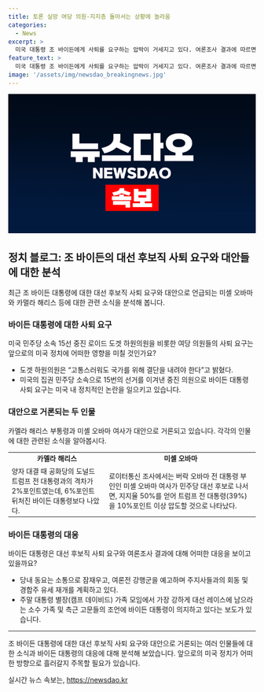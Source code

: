 ```yaml
---
title: 토론 실망 여당 의원·지지층 돌아서는 상황에 놀라움
categories:
  - News
excerpt: >
  미국 대통령 조 바이든에게 사퇴를 요구하는 압박이 거세지고 있다. 여론조사 결과에 따르면 대선 후보로 다른 인물이 나와야 한다는 의견이 지지를 받고 있으며, 당내 후보 교체론도 잠복한 상태에서 당 지도부의 단속을 받고 있다. 바이든 대통령은 토론 참패를 변명하며 더욱 부정적인 여론에 직면하고 있으며, 대안으로 미셸 오바마 출마 시 트럼프를 압도할 것으로 기대되는 상황이다. 그러나 바이든 대통령은 완주 의지를 고수하고 있다는 주장도 있다. 당내 논란이 고조되는 가운데, 바이든 대통령은 여론전 강행군을 예고하며 압박에도 불구하고 완주를 결의하고 있다는 것이 중론이다.
feature_text: >
  미국 대통령 조 바이든에게 사퇴를 요구하는 압박이 거세지고 있다. 여론조사 결과에 따르면 대선 후보로 다른 인물이 나와야 한다는 의견이 지지를 받고 있으며, 당내 후보 교체론도 잠복한 상태에서 당 지도부의 단속을 받고 있다. 바이든 대통령은 토론 참패를 변명하며 더욱 부정적인 여론에 직면하고 있으며, 대안으로 미셸 오바마 출마 시 트럼프를 압도할 것으로 기대되는 상황이다. 그러나 바이든 대통령은 완주 의지를 고수하고 있다는 주장도 있다. 당내 논란이 고조되는 가운데, 바이든 대통령은 여론전 강행군을 예고하며 압박에도 불구하고 완주를 결의하고 있다는 것이 중론이다.
image: '/assets/img/newsdao_breakingnews.jpg'
---
```


<p><img src="/assets/img/newsdao_breakingnews.jpg" alt="koreaapp 속보" /></p>

<h2 data-ke-size="size26">정치 블로그: 조 바이든의 대선 후보직 사퇴 요구와 대안들에 대한 분석</h2>

<p data-ke-size="size16">최근 조 바이든 대통령에 대한 대선 후보직 사퇴 요구와 대안으로 언급되는 미셸 오바마와 카멀라 해리스 등에 대한 관련 소식을 분석해 봅니다.</p>

<h3 data-ke-size="size22">바이든 대통령에 대한 사퇴 요구</h3>

<p data-ke-size="size16">미국 민주당 소속 15선 중진 로이드 도겟 하원의원을 비롯한 여당 의원들의 사퇴 요구는 앞으로의 미국 정치에 어떠한 영향을 미칠 것인가요?</p>

<ul>
<li>도겟 하원의원은 “고통스러워도 국가를 위해 결단을 내려야 한다”고 밝혔다.</li>
<li>미국의 집권 민주당 소속으로 15번의 선거를 이겨낸 중진 의원으로 바이든 대통령 사퇴 요구는 미국 내 정치적인 논란을 일으키고 있습니다.</li>
</ul>

<h3 data-ke-size="size22">대안으로 거론되는 두 인물</h3>

<p data-ke-size="size16">카멜라 해리스 부통령과 미셸 오바마 여사가 대안으로 거론되고 있습니다. 각각의 인물에 대한 관련된 소식을 알아봅시다.</p>

<table>
  <tr>
    <td style="text-align: center; height: 17px;"><b>카멜라 해리스</b></td>
    <td style="text-align: center; height: 17px;"><b>미셸 오바마</b></td>
  </tr>
  <tr>
    <td>양자 대결 때 공화당의 도널드 트럼프 전 대통령과의 격차가 2%포인트였는데, 6%포인트 뒤처진 바이든 대통령보다 나았다.</td>
    <td>로이터통신 조사에서는 버락 오바마 전 대통령 부인인 미셸 오바마 여사가 민주당 대선 후보로 나서면, 지지율 50%를 얻어 트럼프 전 대통령(39%)을 10%포인트 이상 압도할 것으로 나타났다.</td>
  </tr>
</table>

<h3 data-ke-size="size22">바이든 대통령의 대응</h3>

<p data-ke-size="size16">바이든 대통령은 대선 후보직 사퇴 요구와 여론조사 결과에 대해 어떠한 대응을 보이고 있을까요?</p>

<ul>
<li>당내 동요는 소통으로 잠재우고, 여론전 강행군을 예고하며 주지사들과의 회동 및 경합주 유세 재개를 계획하고 있다.</li>
<li>주말 대통령 별장(캠프 데이비드) 가족 모임에서 가장 강하게 대선 레이스에 남으라는 소수 가족 및 측근 고문들의 조언에 바이든 대통령이 의지하고 있다는 보도가 있습니다.</li>
</ul>

<hr>

<p data-ke-size="size16">조 바이든 대통령에 대한 대선 후보직 사퇴 요구와 대안으로 거론되는 여러 인물들에 대한 소식과 바이든 대통령의 대응에 대해 분석해 보았습니다. 앞으로의 미국 정치가 어떠한 방향으로 흘러갈지 주목할 필요가 있습니다.</p>
실시간 뉴스 속보는, <a href="https://newsdao.kr" rel="dofollow">https://newsdao.kr</a>


